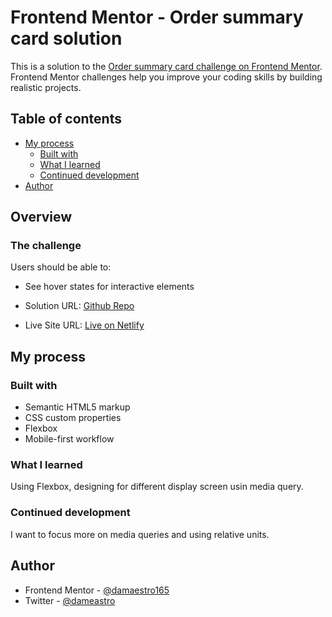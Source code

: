 # Frontend Mentor - Order summary card solution

This is a solution to the [Order summary card challenge on Frontend Mentor](https://www.frontendmentor.io/challenges/order-summary-component-QlPmajDUj). Frontend Mentor challenges help you improve your coding skills by building realistic projects. 

## Table of contents
- [My process](#my-process)
  - [Built with](#built-with)
  - [What I learned](#what-i-learned)
  - [Continued development](#continued-development)
- [Author](#author)


## Overview

### The challenge

Users should be able to:

- See hover states for interactive elements

- Solution URL: [Github Repo](https://github.com/damaestro165/order-summary-component-main)
- Live Site URL: [ Live on Netlify](https://order-summary-component-damaestro.netlify.app/)

## My process

### Built with

- Semantic HTML5 markup
- CSS custom properties
- Flexbox 
- Mobile-first workflow

### What I learned
Using Flexbox, designing for different display screen usin media query.

### Continued development

I want to focus more on media queries and using relative units.


## Author

- Frontend Mentor - [@damaestro165](https://www.frontendmentor.io/profile/damaestro165)
- Twitter - [@dameastro](https://www.twitter.com/dameastro)
